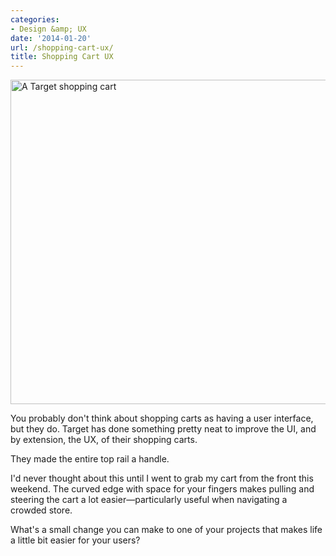 ```yaml
---
categories:
- Design &amp; UX
date: '2014-01-20'
url: /shopping-cart-ux/
title: Shopping Cart UX
---
```


<img src="https://gomakethings.com/wp-content/uploads/2014/01/shopping-cart-ux.jpg" alt="A Target shopping cart" width="832" height="519" class="alignnone size-full wp-image-5192" />

You probably don't think about shopping carts as having a user interface, but they do. Target has done something pretty neat to improve the UI, and by extension, the UX, of their shopping carts.

They made the entire top rail a handle.

I'd never thought about this until I went to grab my cart from the front this weekend. The curved edge with space for your fingers makes pulling and steering the cart a lot easier&mdash;particularly useful when navigating a crowded store.

What's a small change you can make to one of your projects that makes life a little bit easier for your users?